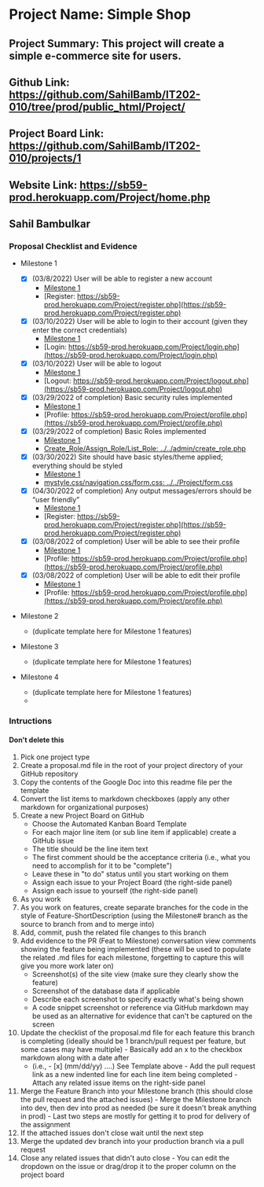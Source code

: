 # Project Name: Simple Shop
## Project Summary: This project will create a simple e-commerce site for users. 
## Github Link: https://github.com/SahilBamb/IT202-010/tree/prod/public_html/Project/
## Project Board Link: https://github.com/SahilBamb/IT202-010/projects/1
## Website Link: https://sb59-prod.herokuapp.com/Project/home.php
## Sahil Bambulkar

<!-- Line item / Feature template (use this for each bullet point) -- DO NOT DELETE THIS SECTION

- [ ] \(mm/dd/yyyy of completion) Feature Title (from the proposal bullet point, if it's a sub-point indent it properly)
  -  Link to related .md file: [Link Name](link url)

 End Line item / Feature Template -- DO NOT DELETE THIS SECTION --> 
 
 
### Proposal Checklist and Evidence

- Milestone 1

    - [x] \(03/8/2022) User will be able to register a new account
        - [Milestone 1](https://github.com/SahilBamb/IT202-010/blob/Milestone1/public_html/Project/milestone1.md)
        - [Register: https://sb59-prod.herokuapp.com/Project/register.php](https://sb59-prod.herokuapp.com/Project/register.php)
    - [x] \(03/10/2022) User will be able to login to their account (given they enter the correct credentials)
        - [Milestone 1](https://github.com/SahilBamb/IT202-010/blob/Milestone1/public_html/Project/milestone1.md)
        - [Login: https://sb59-prod.herokuapp.com/Project/login.php](https://sb59-prod.herokuapp.com/Project/login.php)
    - [x] \(03/10/2022) User will be able to logout
        - [Milestone 1](https://github.com/SahilBamb/IT202-010/blob/Milestone1/public_html/Project/milestone1.md)
        - [Logout: https://sb59-prod.herokuapp.com/Project/logout.php](https://sb59-prod.herokuapp.com/Project/logout.php)
    - [x] \(03/29/2022 of completion) Basic security rules implemented
        - [Milestone 1](https://github.com/SahilBamb/IT202-010/blob/Milestone1/public_html/Project/milestone1.md)
        - [Profile: https://sb59-prod.herokuapp.com/Project/profile.php](https://sb59-prod.herokuapp.com/Project/profile.php)
    - [x] \(03/29/2022 of completion) Basic Roles implemented
        - [Milestone 1](https://github.com/SahilBamb/IT202-010/blob/Milestone1/public_html/Project/milestone1.md)
        - [Create_Role/Assign_Role/List_Role: ../../admin/create_role.php](https://sb59-prod.herokuapp.com/Project/admin/create_role.php)
    - [x] \(03/30/2022) Site should have basic styles/theme applied; everything should be styled
        - [Milestone 1](https://github.com/SahilBamb/IT202-010/blob/Milestone1/public_html/Project/milestone1.md)
        - [mystyle.css/navigation.css/form.css: ../../Project/form.css](https://sb59-prod.herokuapp.com/Project/form.css)
    - [x] \(04/30/2022 of completion) Any output messages/errors should be “user friendly”
        - [Milestone 1](https://github.com/SahilBamb/IT202-010/blob/Milestone1/public_html/Project/milestone1.md)
        - [Register: https://sb59-prod.herokuapp.com/Project/register.php](https://sb59-prod.herokuapp.com/Project/register.php)
    - [x] \(03/08/2022 of completion) User will be able to see their profile
        - [Milestone 1](https://github.com/SahilBamb/IT202-010/blob/Milestone1/public_html/Project/milestone1.md)
        - [Profile: https://sb59-prod.herokuapp.com/Project/profile.php](https://sb59-prod.herokuapp.com/Project/profile.php)
    - [x] \(03/08/2022 of completion) User will be able to edit their profile
        - [Milestone 1](https://github.com/SahilBamb/IT202-010/blob/Milestone1/public_html/Project/milestone1.md)
        - [Profile: https://sb59-prod.herokuapp.com/Project/profile.php](https://sb59-prod.herokuapp.com/Project/profile.php)


- Milestone 2
  - (duplicate template here for Milestone 1 features)
- Milestone 3
  - (duplicate template here for Milestone 1 features)
- Milestone 4
  - (duplicate template here for Milestone 1 features)
  - 
### Intructions
#### Don't delete this
1. Pick one project type
2. Create a proposal.md file in the root of your project directory of your GitHub repository
3. Copy the contents of the Google Doc into this readme file per the template
4. Convert the list items to markdown checkboxes (apply any other markdown for organizational purposes)
5. Create a new Project Board on GitHub
   - Choose the Automated Kanban Board Template
   - For each major line item (or sub line item if applicable) create a GitHub issue
   - The title should be the line item text
   - The first comment should be the acceptance criteria (i.e., what you need to accomplish for it to be "complete")
   - Leave these in "to do" status until you start working on them
   - Assign each issue to your Project Board (the right-side panel)
   - Assign each issue to yourself (the right-side panel)
6. As you work
  1. As you work on features, create separate branches for the code in the style of Feature-ShortDescription (using the Milestone# branch as the source to branch from and to merge into)
  2. Add, commit, push the related file changes to this branch
  3. Add evidence to the PR (Feat to Milestone) conversation view comments showing the feature being implemented (these will be used to populate the related .md files for each milestone, forgetting to capture this will give you more work later on)
     - Screenshot(s) of the site view (make sure they clearly show the feature)
     - Screenshot of the database data if applicable
     - Describe each screenshot to specify exactly what's being shown
     - A code snippet screenshot or reference via GitHub markdown may be used as an alternative for evidence that can't be captured on the screen
  4. Update the checklist of the proposal.md file for each feature this branch is completing (ideally should be 1 branch/pull request per feature, but some cases may have multiple)
    - Basically add an x to the checkbox markdown along with a date after
      - (i.e.,   - [x] (mm/dd/yy) ....) See Template above
    - Add the pull request link as a new indented line for each line item being completed
    - Attach any related issue items on the right-side panel
  5. Merge the Feature Branch into your Milestone branch (this should close the pull request and the attached issues)
    - Merge the Milestone branch into dev, then dev into prod as needed (be sure it doesn't break anything in prod)
    - Last two steps are mostly for getting it to prod for delivery of the assignment 
  7. If the attached issues don't close wait until the next step
  8. Merge the updated dev branch into your production branch via a pull request
  9. Close any related issues that didn't auto close
    - You can edit the dropdown on the issue or drag/drop it to the proper column on the project board